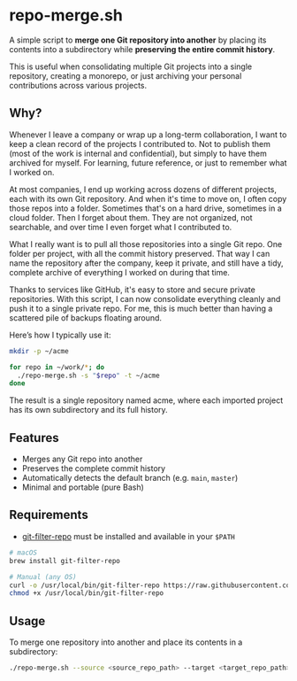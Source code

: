 # repo-merge.sh

A simple script to **merge one Git repository into another** by placing its contents into a subdirectory while **preserving the entire commit history**.

This is useful when consolidating multiple Git projects into a single repository, creating a monorepo, or just archiving your personal contributions across various projects.


## Why?

Whenever I leave a company or wrap up a long-term collaboration, I want to keep a clean record of the projects I contributed to. Not to publish them (most of the work is internal and confidential), but simply to have them archived for myself. For learning, future reference, or just to remember what I worked on.

At most companies, I end up working across dozens of different projects, each with its own Git repository. And when it's time to move on, I often copy those repos into a folder. Sometimes that's on a hard drive, sometimes in a cloud folder. Then I forget about them. They are not organized, not searchable, and over time I even forget what I contributed to.

What I really want is to pull all those repositories into a single Git repo. One folder per project, with all the commit history preserved. That way I can name the repository after the company, keep it private, and still have a tidy, complete archive of everything I worked on during that time.

Thanks to services like GitHub, it's easy to store and secure private repositories. With this script, I can now consolidate everything cleanly and push it to a single private repo. For me, this is much better than having a scattered pile of backups floating around.

Here’s how I typically use it:

```bash
mkdir -p ~/acme

for repo in ~/work/*; do
  ./repo-merge.sh -s "$repo" -t ~/acme
done
```
The result is a single repository named acme, where each imported project has its own subdirectory and its full history.


## Features

- Merges any Git repo into another
- Preserves the complete commit history
- Automatically detects the default branch (e.g. `main`, `master`)
- Minimal and portable (pure Bash)

## Requirements

- [git-filter-repo](https://github.com/newren/git-filter-repo) must be installed and available in your `$PATH`

```bash
# macOS
brew install git-filter-repo

# Manual (any OS)
curl -o /usr/local/bin/git-filter-repo https://raw.githubusercontent.com/newren/git-filter-repo/main/git-filter-repo
chmod +x /usr/local/bin/git-filter-repo
```

## Usage

To merge one repository into another and place its contents in a subdirectory:

```sh
./repo-merge.sh --source <source_repo_path> --target <target_repo_path> [--dir <subdirectory>] [--verbose]
```
